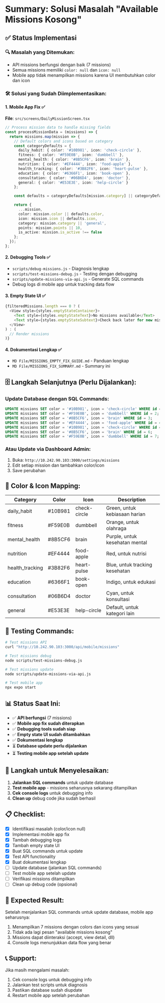 # Summary: Solusi Masalah "Available Missions Kosong"

## ✅ Status Implementasi

### 🔍 **Masalah yang Ditemukan:**
- API missions berfungsi dengan baik (7 missions)
- Semua missions memiliki `color: null` dan `icon: null`
- Mobile app tidak menampilkan missions karena UI membutuhkan color dan icon

### 🛠️ **Solusi yang Sudah Diimplementasikan:**

#### 1. **Mobile App Fix** ✅
**File**: `src/screens/DailyMissionScreen.tsx`

```typescript
// Process mission data to handle missing fields
const processMissionData = (missions) => {
  return missions.map(mission => {
    // Default colors and icons based on category
    const categoryDefaults = {
      daily_habit: { color: '#10B981', icon: 'check-circle' },
      fitness: { color: '#F59E0B', icon: 'dumbbell' },
      mental_health: { color: '#8B5CF6', icon: 'brain' },
      nutrition: { color: '#EF4444', icon: 'food-apple' },
      health_tracking: { color: '#3B82F6', icon: 'heart-pulse' },
      education: { color: '#6366F1', icon: 'book-open' },
      consultation: { color: '#06B6D4', icon: 'doctor' },
      general: { color: '#E53E3E', icon: 'help-circle' }
    };

    const defaults = categoryDefaults[mission.category] || categoryDefaults.general;

    return {
      ...mission,
      color: mission.color || defaults.color,
      icon: mission.icon || defaults.icon,
      category: mission.category || 'general',
      points: mission.points || 10,
      is_active: mission.is_active !== false
    };
  });
};
```

#### 2. **Debugging Tools** ✅
- `scripts/debug-missions.js` - Diagnosis lengkap
- `scripts/test-missions-debug.js` - Testing dengan debugging
- `scripts/update-missions-via-api.js` - Generate SQL commands
- Debug logs di mobile app untuk tracking data flow

#### 3. **Empty State UI** ✅
```typescript
{filteredMissions.length === 0 ? (
  <View style={styles.emptyStateContainer}>
    <Text style={styles.emptyStateText}>No missions available</Text>
    <Text style={styles.emptyStateSubtext}>Check back later for new missions</Text>
  </View>
) : (
  // Render missions
)}
```

#### 4. **Dokumentasi Lengkap** ✅
- `MD File/MISSIONS_EMPTY_FIX_GUIDE.md` - Panduan lengkap
- `MD File/MISSIONS_FIX_SUMMARY.md` - Summary ini

## 🗄️ **Langkah Selanjutnya (Perlu Dijalankan):**

### **Update Database dengan SQL Commands:**
```sql
UPDATE missions SET color = '#10B981', icon = 'check-circle' WHERE id = 1;
UPDATE missions SET color = '#F59E0B', icon = 'dumbbell' WHERE id = 2;
UPDATE missions SET color = '#8B5CF6', icon = 'brain' WHERE id = 3;
UPDATE missions SET color = '#EF4444', icon = 'food-apple' WHERE id = 4;
UPDATE missions SET color = '#10B981', icon = 'check-circle' WHERE id = 5;
UPDATE missions SET color = '#8B5CF6', icon = 'brain' WHERE id = 6;
UPDATE missions SET color = '#F59E0B', icon = 'dumbbell' WHERE id = 7;
```

### **Atau Update via Dashboard Admin:**
1. Buka: `http://10.242.90.103:3000/settings/missions`
2. Edit setiap mission dan tambahkan color/icon
3. Save perubahan

## 🎨 **Color & Icon Mapping:**

| Category | Color | Icon | Description |
|----------|-------|------|-------------|
| daily_habit | #10B981 | check-circle | Green, untuk kebiasaan harian |
| fitness | #F59E0B | dumbbell | Orange, untuk olahraga |
| mental_health | #8B5CF6 | brain | Purple, untuk kesehatan mental |
| nutrition | #EF4444 | food-apple | Red, untuk nutrisi |
| health_tracking | #3B82F6 | heart-pulse | Blue, untuk tracking kesehatan |
| education | #6366F1 | book-open | Indigo, untuk edukasi |
| consultation | #06B6D4 | doctor | Cyan, untuk konsultasi |
| general | #E53E3E | help-circle | Default, untuk kategori lain |

## 🧪 **Testing Commands:**

```bash
# Test missions API
curl "http://10.242.90.103:3000/api/mobile/missions"

# Test missions debug
node scripts/test-missions-debug.js

# Test missions update
node scripts/update-missions-via-api.js

# Test mobile app
npx expo start
```

## 📊 **Status Saat Ini:**

- ✅ **API berfungsi** (7 missions)
- ✅ **Mobile app fix sudah diterapkan**
- ✅ **Debugging tools sudah siap**
- ✅ **Empty state UI sudah ditambahkan**
- ✅ **Dokumentasi lengkap**
- ⏳ **Database update perlu dijalankan**
- ⏳ **Testing mobile app setelah update**

## 🚀 **Langkah untuk Menyelesaikan:**

1. **Jalankan SQL commands** untuk update database
2. **Test mobile app** - missions seharusnya sekarang ditampilkan
3. **Cek console logs** untuk debugging info
4. **Clean up** debug code jika sudah berhasil

## 📋 **Checklist:**

- [x] Identifikasi masalah (color/icon null)
- [x] Implementasi mobile app fix
- [x] Tambah debugging logs
- [x] Tambah empty state UI
- [x] Buat SQL commands untuk update
- [x] Test API functionality
- [x] Buat dokumentasi lengkap
- [ ] Update database (jalankan SQL commands)
- [ ] Test mobile app setelah update
- [ ] Verifikasi missions ditampilkan
- [ ] Clean up debug code (opsional)

## 🎯 **Expected Result:**

Setelah menjalankan SQL commands untuk update database, mobile app seharusnya:
1. Menampilkan 7 missions dengan colors dan icons yang sesuai
2. Tidak ada lagi pesan "available missions kosong"
3. Missions dapat diinteraksi (accept, view detail, dll)
4. Console logs menunjukkan data flow yang benar

## 📞 **Support:**

Jika masih mengalami masalah:
1. Cek console logs untuk debugging info
2. Jalankan test scripts untuk diagnosis
3. Pastikan database sudah diupdate
4. Restart mobile app setelah perubahan 